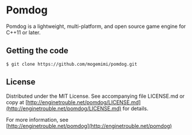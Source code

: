 Pomdog
=======
Pomdog is a lightweight, multi-platform, and open source game engine for C++11 or later.  

## Getting the code

```
$ git clone https://github.com/mogemimi/pomdog.git
```

## License

Distributed under the MIT License.
See accompanying file LICENSE.md or copy at
[http://enginetrouble.net/pomdog/LICENSE.md](http://enginetrouble.net/pomdog/LICENSE.md) for details.

For more information, see  
[http://enginetrouble.net/pomdog](http://enginetrouble.net/pomdog)
